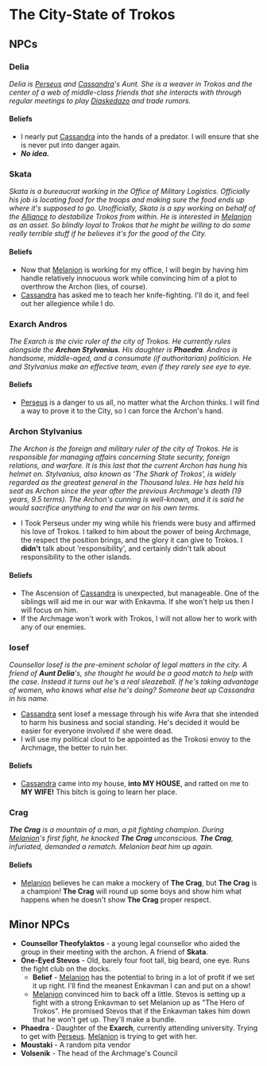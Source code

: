 # The City-State of Trokos
## NPCs
### Delia
*Delia is [Perseus](../Perseus.md) and [Cassandra](../Cassandra.md)'s Aunt.  She is a weaver in Trokos and the center of a web of middle-class friends that she interacts with through regular meetings to play [Diaskedazo](../WorldNotes#diaskedazo) and trade rumors.*

#### Beliefs
- I nearly put [Cassandra](../Cassandra.md) into the hands of a predator.  I will ensure that she is never put into danger again.
- ***No idea.***

### Skata
*Skata is a bureaucrat working in the Office of Military Logistics.  Officially his job is locating food for the troops and making sure the food ends up where it's supposed to go.  Unofficially, Skata is a spy working on behalf of the [Alliance](../WorldNotes.md) to destabilize Trokos from within.*
*He is interested in [Melanion](../Melanion.md) as an asset.  So blindly loyal to Trokos that he might be willing to do some really terrible stuff if he believes it's for the good of the City.*

#### Beliefs
- Now that [Melanion](../Melanion.md) is working for my office, I will begin by having him handle relatively innocuous work while convincing him of a plot to overthrow the Archon (lies, of course).
- [Cassandra](../Cassandra.md) has asked me to teach her knife-fighting.  I'll do it, and feel out her allegience while I do.

### Exarch Andros
*The Exarch is the civic ruler of the city of Trokos.  He currently rules alongside the **Archon Stylvanius**.  His daughter is **Phaedra**.  Andros is handsome, middle-aged, and a consumate (if authoritarian) politicion.  He and Stylvanius make an effective team, even if they rarely see eye to eye.*

#### Beliefs
- [Perseus](../Perseus.md) is a danger to us all, no matter what the Archon thinks.  I will find a way to prove it to the City, so I can force the Archon's hand.

### Archon Stylvanius
*The Archon is the foreign and military ruler of the city of Trokos.  He is responsible for managing affairs concerning State security, foreign relations, and warfare.  It is this last that the current Archon has hung his helmet on.  Stylvanius, also known as 'The Shark of Trokos', is widely regarded as the greatest general in the Thousand Isles.  He has held his seat as Archon since the year after the previous Archmage's death (19 years, 9.5 terms).*
*The Archon's cunning is well-known, and it is said he would sacrifice anything to end the war on his own terms.*

- I Took Perseus under my wing while his friends were busy and affirmed his love of Trokos.  I talked to him about the power of being Archmage, the respect the position brings, and the glory it can give to Trokos.  I **didn't** talk about 'responsibility', and certainly didn't talk about responsibility to the other islands.

#### Beliefs
- The Ascension of [Cassandra](../Cassandra.md) is unexpected, but manageable.  One of the siblings will aid me in our war with Enkavma.  If she won't help us then I will focus on him.
- If the Archmage won't work with Trokos, I will not allow her to work with any of our enemies.

### Iosef
*Counsellor Iosef is the pre-eminent scholar of legal matters in the city.  A friend of **Aunt Delia**'s, she thought he would be a good match to help with the case.  Instead it turns out he's a real sleazeball.  If he's taking advantage of women, who knows what else he's doing?*
*Someone beat up Cassandra in his name.*

- [Cassandra](../Cassandra.md) sent Iosef a message through his wife Avra that she intended to harm his business and social standing.  He's decided it would be easier for everyone involved if she were dead.
- I will use my political clout to be appointed as the Trokosi envoy to the Archmage, the better to ruin her.

#### Beliefs
- [Cassandra](../Cassandra.md) came into my house, **into MY HOUSE**, and ratted on me to **MY WIFE!**  This bitch is going to learn her place.

### Crag
***The Crag** is a mountain of a man, a pit fighting champion.  During [Melanion](../Melanion.md)'s first fight, he knocked **The Crag** unconscious. **The Crag**, infuriated, demanded a rematch.  Melanion beat him up again.*

#### Beliefs
- [Melanion](../Melanion.md) believes he can make a mockery of **The Crag**, but **The Crag** is a champion!  **The Crag** will round up some boys and show him what happens when he doesn't show **The Crag** proper respect.

## Minor NPCs
- **Counsellor Theofylaktos** - a young legal counsellor who aided the group in their meeting with the archon.  A friend of **Skata**.
- **One-Eyed Stevos** - Old, barely four foot tall, big beard, one eye.  Runs the fight club on the docks.
	- **Belief** - [Melanion](../Melanion.md) has the potential to bring in a lot of profit if we set it up right.  I'll find the meanest Enkavman I can and put on a show!
	- [Melanion](../Melanion.md) convinced him to back off a little.  Stevos is setting up a fight with a strong Enkavman to set Melanion up as "The Hero of Trokos".  He promised Stevos that if the Enkavman takes him down that he won't get up.  They'll make a bundle.
- **Phaedra** - Daughter of the **Exarch**, currently attending university.  Trying to get with [Perseus](../Perseus.md).  [Melanion](../Melanion.md) is trying to get with her.
- **Moustaki** - A random pita vendor
- **Volsenik** - The head of the Archmage's Council
